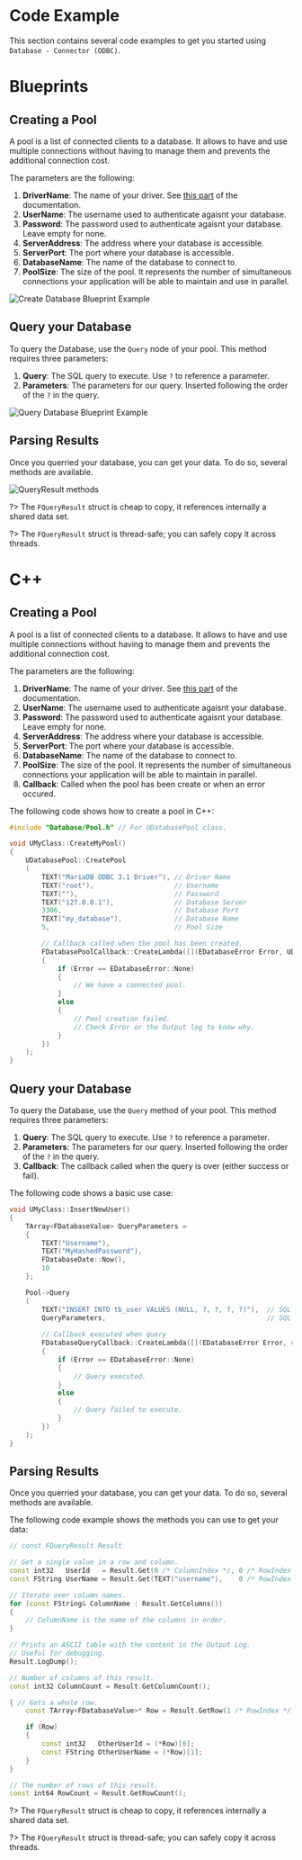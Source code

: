 # Code Example
This section contains several code examples to get you started using `Database - Connector (ODBC)`.

# Blueprints
## Creating a Pool
A pool is a list of connected clients to a database. It allows to have and use multiple connections without having to manage 
them and prevents the additional connection cost.

The parameters are the following:
1. **DriverName**: The name of your driver. See [this part](/setup?id=getting-the-odbc-driver39s-name) of the documentation.
2. **UserName**: The username used to authenticate agaisnt your database.
3. **Password**: The password used to authenticate agaisnt your database. Leave empty for none.
4. **ServerAddress**: The address where your database is accessible.
5. **ServerPort**: The port where your database is accessible.
6. **DatabaseName**: The name of the database to connect to.
7. **PoolSize**: The size of the pool. It represents the number of simultaneous connections your application will be able to maintain and use in parallel.

![Create Database Blueprint Example](_media/CreatePool.png)

## Query your Database
To query the Database, use the `Query` node of your pool.
This method requires three parameters:
1. **Query**: The SQL query to execute. Use `?` to reference a parameter.
2. **Parameters**: The parameters for our query. Inserted following the order of the `?` in the query.  

![Query Database Blueprint Example](_media/Query.png)  

## Parsing Results

Once you querried your database, you can get your data. To do so, several methods are available.

![QueryResult methods](https://github.com/Pandoa/DatabaseConnector-ODBC/blob/main/docs/_images/QueryResult.png?raw=true)

?> The `FQueryResult` struct is cheap to copy, it references internally a shared data set. 

?> The `FQueryResult` struct is thread-safe; you can safely copy it across threads.

# C++
## Creating a Pool
A pool is a list of connected clients to a database. It allows to have and use multiple connections without having to manage 
them and prevents the additional connection cost.

The parameters are the following:
1. **DriverName**: The name of your driver. See [this part](/setup?id=getting-the-odbc-driver39s-name) of the documentation.
2. **UserName**: The username used to authenticate agaisnt your database.
3. **Password**: The password used to authenticate agaisnt your database. Leave empty for none.
4. **ServerAddress**: The address where your database is accessible.
5. **ServerPort**: The port where your database is accessible.
6. **DatabaseName**: The name of the database to connect to.
7. **PoolSize**: The size of the pool. It represents the number of simultaneous connections your application will be able to maintain in parallel.
8. **Callback**: Called when the pool has been create or when an error occured.

The following code shows how to create a pool in C++:
```cpp
#include "Database/Pool.h" // For UDatabasePool class.

void UMyClass::CreateMyPool()
{
    UDatabasePool::CreatePool
    (
        TEXT("MariaDB ODBC 3.1 Driver"), // Driver Name
        TEXT("root"),                    // Username
        TEXT(""),                        // Password
        TEXT("127.0.0.1"),               // Database Server
        3306,                            // Database Port
        TEXT("my_database"),             // Database Name
        5,                               // Pool Size

        // Callback called when the pool has been created.
        FDatabasePoolCallback::CreateLambda([](EDatabaseError Error, UDatabasePool* Pool) -> void
        {
            if (Error == EDatabaseError::None)
            {
                // We have a connected pool.
            }
            else
            {
                // Pool creation failed.
                // Check Error or the Output log to know why.
            }
        })
    );
}
```
## Query your Database
To query the Database, use the `Query` method of your pool.
This method requires three parameters:
1. **Query**: The SQL query to execute. Use `?` to reference a parameter.
2. **Parameters**: The parameters for our query. Inserted following the order of the `?` in the query.
3. **Callback**: The callback called when the query is over (either success or fail).

The following code shows a basic use case:
```cpp
void UMyClass::InsertNewUser()
{
    TArray<FDatabaseValue> QueryParameters = 
	{
		TEXT("Username"),
		TEXT("MyHashedPassword"),
		FDatabaseDate::Now(),
		10
	};

	Pool->Query
	(
		TEXT("INSERT INTO tb_user VALUES (NULL, ?, ?, ?, ?)"),  // SQL query
		QueryParameters,										// SQL parameters
		
		// Callback executed when query 
		FDatabaseQueryCallback::CreateLambda([](EDatabaseError Error, const FQueryResult& Result) -> void
		{
			if (Error == EDatabaseError::None)
			{
				// Query executed.
			}
			else
			{
				// Query failed to execute.
			}
		})
	);
}
```

## Parsing Results
Once you querried your database, you can get your data. To do so, several methods are available.

The following code example shows the methods you can use to get your data:
```cpp
// const FQueryResult Result

// Get a single value in a row and column.
const int32   UserId   = Result.Get(0 /* ColumnIndex */, 0 /* RowIndex */);
const FString UserName = Result.Get(TEXT("username"),    0 /* RowIndex */);

// Iterate over column names.
for (const FString& ColumnName : Result.GetColumns())
{
	// ColumnName is the name of the columns in order.
}

// Prints an ASCII table with the content in the Output Log. 
// Useful for debugging.
Result.LogDump();

// Number of columns of this result.
const int32 ColumnCount = Result.GetColumnCount();

{ // Gets a whole row.
	const TArray<FDatabaseValue>* Row = Result.GetRow(1 /* RowIndex */);

	if (Row)
	{
		const int32   OtherUserId = (*Row)[0];
		const FString OtherUserName = (*Row)[1];
	}
}

// The number of rows of this result.
const int64 RowCount = Result.GetRowCount();
```

?> The `FQueryResult` struct is cheap to copy, it references internally a shared data set. 

?> The `FQueryResult` struct is thread-safe; you can safely copy it across threads.
